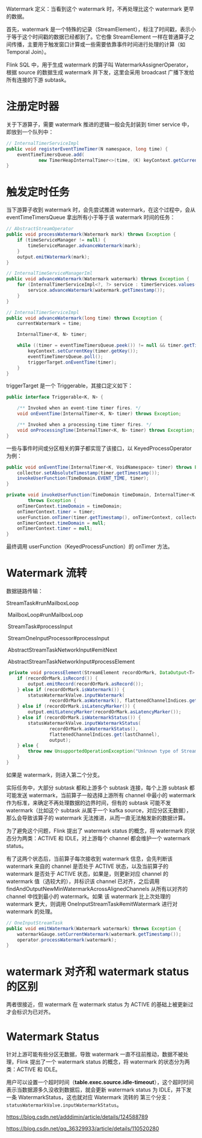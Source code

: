 Watermark 定义：当看到这个 watermark 时，不再处理比这个 watermark 更早的数据。

首先，watermark 是一个特殊的记录（StreamElement），标注了时间戳，表示小于等于这个时间戳的数据已经都到了。它也像 StreamElement 一样在普通算子之间传播，主要用于触发窗口计算或一些需要依靠事件时间进行处理的计算（如 Temporal Join）。

Flink SQL 中，用于生成 watermark 的算子叫 WatermarkAssignerOperator，根据 source 的数据生成 watermark 并下发，这里会采用 broadcast 广播下发给所有连接的下游 subtask。

# 注册定时器

关于下游算子，需要 watermark 推进的逻辑一般会先封装到 timer service 中，即放到一个队列中：

```java
// InternalTimerServiceImpl
public void registerEventTimeTimer(N namespace, long time) {
    eventTimeTimersQueue.add(
            new TimerHeapInternalTimer<>(time, (K) keyContext.getCurrentKey(), namespace));
}
```



# 触发定时任务

当下游算子收到 watermark 时，会先尝试推进 watermark，在这个过程中，会从 eventTimeTimersQueue 拿出所有小于等于该 watermark 时间的任务：

```java
// AbstractStreamOperator
public void processWatermark(Watermark mark) throws Exception {
    if (timeServiceManager != null) {
        timeServiceManager.advanceWatermark(mark);
    }
    output.emitWatermark(mark);
}

// InternalTimeServiceManagerIml
public void advanceWatermark(Watermark watermark) throws Exception {
    for (InternalTimerServiceImpl<?, ?> service : timerServices.values()) {
        service.advanceWatermark(watermark.getTimestamp());
    }
}

// InternalTimerServiceImpl
public void advanceWatermark(long time) throws Exception {
    currentWatermark = time;

    InternalTimer<K, N> timer;

    while ((timer = eventTimeTimersQueue.peek()) != null && timer.getTimestamp() <= time) {
        keyContext.setCurrentKey(timer.getKey());
        eventTimeTimersQueue.poll();
        triggerTarget.onEventTime(timer);
    }
}
```

triggerTarget 是一个 Triggerable，其接口定义如下：

```java
public interface Triggerable<K, N> {

    /** Invoked when an event-time timer fires. */
    void onEventTime(InternalTimer<K, N> timer) throws Exception;

    /** Invoked when a processing-time timer fires. */
    void onProcessingTime(InternalTimer<K, N> timer) throws Exception;
}
```

一些与事件时间或分区相关的算子都实现了该接口，以 KeyedProcessOperator 为例：

```java
public void onEventTime(InternalTimer<K, VoidNamespace> timer) throws Exception {
    collector.setAbsoluteTimestamp(timer.getTimestamp());
    invokeUserFunction(TimeDomain.EVENT_TIME, timer);
}

private void invokeUserFunction(TimeDomain timeDomain, InternalTimer<K, VoidNamespace> timer)
        throws Exception {
    onTimerContext.timeDomain = timeDomain;
    onTimerContext.timer = timer;
    userFunction.onTimer(timer.getTimestamp(), onTimerContext, collector);
    onTimerContext.timeDomain = null;
    onTimerContext.timer = null;
}
```

最终调用 userFunction（KeyedProcessFunction）的 onTimer 方法。



# Watermark 流转

数据链路传输：

StreamTask#runMailboxLoop

​	MailboxLoop#runMailboxLoop

​		StreamTask#processInput

​			StreamOneInputProcessor#processInput

​				AbstractStreamTaskNetworkInput#emitNext

​					AbstractStreamTaskNetworkInput#processElement

```java
 private void processElement(StreamElement recordOrMark, DataOutput<T> output) throws Exception {
    if (recordOrMark.isRecord()) {
        output.emitRecord(recordOrMark.asRecord());
    } else if (recordOrMark.isWatermark()) {
        statusWatermarkValve.inputWatermark(
                recordOrMark.asWatermark(), flattenedChannelIndices.get(lastChannel), output);
    } else if (recordOrMark.isLatencyMarker()) {
        output.emitLatencyMarker(recordOrMark.asLatencyMarker());
    } else if (recordOrMark.isWatermarkStatus()) {
        statusWatermarkValve.inputWatermarkStatus(
                recordOrMark.asWatermarkStatus(),
                flattenedChannelIndices.get(lastChannel),
                output);
    } else {
        throw new UnsupportedOperationException("Unknown type of StreamElement");
    }
}
```

如果是 watermark，则进入第二个分支。

实际任务中，大部分 subtask 都和上游多个 subtask 连接，每个上游 subtask 都可能发送 watermark，当前算子一般选择上游所有 channel 中最小的 watermark 作为标准，来确定不再处理数据的边界时间，但有的 subtask 可能不发 watermark（比如这个 subtask 从属于一个 kafka source，对应分区无数据），那么会导致该算子的 watermark 无法推进，从而一直无法触发新的数据计算。

为了避免这个问题，Flink 提出了 watermark status 的概念，将 watermark 的状态分为两类：ACTIVE 和 IDLE，对上游每个 channel 都会维护一个 watermark status。

有了这两个状态后，当前算子每次接收到 watermark 信息，会先判断该 watermark 来自的 channel 是否处于 ACTIVE 状态，以及当前算子的 watermark 是否处于 ACTIVE 状态，如果是，则更新对应 channel 的 watermark 值（选较大的），并标识该 channel 已对齐，之后调用 findAndOutputNewMinWatermarkAcrossAlignedChannels 从所有以对齐的 channel 中找到最小的 watermark。如果 该 watermark 比上次处理的 watermark 更大，则调用 OneInputStreamTask#emitWatermark 进行对 watermark 的处理。

```java
// OneInputStreamTask
public void emitWatermark(Watermark watermark) throws Exception {
    watermarkGauge.setCurrentWatermark(watermark.getTimestamp());
    operator.processWatermark(watermark);
}
```





# watermark 对齐和 watermark status 的区别

两者很接近，但 watermark 在 watermark status 为 ACTIVE 的基础上被更新过才会标识为已对齐。



# Watermark Status

针对上游可能有些分区无数据，导致 watermark 一直不往前推动，数据不被处理，Flink 提出了一个 watermark status 的概念，将 watermark 的状态分为两类：ACTIVE 和 IDLE。

用户可以设置一个超时时间（**table.exec.source.idle-timeout**），这个超时时间表示当数据源多久没收到数据后，就会更新 watermark status 为 IDLE，并下发一条 WatermarkStatus，这也就对应 Watermark 流转的 第三个分支：`statusWatermarkValve.inputWatermarkStatus`。



https://blog.csdn.net/adddimin/article/details/124588789



https://blog.csdn.net/qq_36329933/article/details/110520280